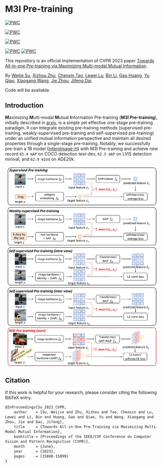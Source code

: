 # M3I Pre-training

[![PWC](https://img.shields.io/endpoint.svg?url=https://paperswithcode.com/badge/towards-all-in-one-pre-training-via/object-detection-on-coco)](https://paperswithcode.com/sota/object-detection-on-coco?p=towards-all-in-one-pre-training-via)

[![PWC](https://img.shields.io/endpoint.svg?url=https://paperswithcode.com/badge/towards-all-in-one-pre-training-via/object-detection-on-coco-minival)](https://paperswithcode.com/sota/object-detection-on-coco-minival?p=towards-all-in-one-pre-training-via)

[![PWC](https://img.shields.io/endpoint.svg?url=https://paperswithcode.com/badge/towards-all-in-one-pre-training-via/object-detection-on-lvis-v1-0-minival)](https://paperswithcode.com/sota/object-detection-on-lvis-v1-0-minival?p=towards-all-in-one-pre-training-via)

[![PWC](https://img.shields.io/endpoint.svg?url=https://paperswithcode.com/badge/towards-all-in-one-pre-training-via/semantic-segmentation-on-ade20k)](https://paperswithcode.com/sota/semantic-segmentation-on-ade20k?p=towards-all-in-one-pre-training-via) [![PWC](https://img.shields.io/endpoint.svg?url=https://paperswithcode.com/badge/towards-all-in-one-pre-training-via/image-classification-on-imagenet)](https://paperswithcode.com/sota/image-classification-on-imagenet?p=towards-all-in-one-pre-training-via)

This repository is an official implementation of CVPR 2023 paper [Towards All-in-one Pre-training via Maximizing Multi-modal Mutual Information](https://arxiv.org/abs/2211.09807).

By [Weijie Su](https://scholar.google.com/citations?user=ECDe6IIAAAAJ&hl=en), [Xizhou Zhu](https://scholar.google.com/citations?user=02RXI00AAAAJ&hl=en), [Chenxin Tao](https://scholar.google.com/citations?user=sXHFIBkAAAAJ&hl=en), [Lewei Lu](https://scholar.google.com/citations?user=zdgKJXIAAAAJ&hl=en), [Bin Li](http://staff.ustc.edu.cn/~binli/), [Gao Huang](http://www.gaohuang.net/), [Yu Qiao](https://scholar.google.com/citations?user=gFtI-8QAAAAJ&hl=en), [Xiaogang Wang](https://scholar.google.com/citations?user=-B5JgjsAAAAJ&hl=en), [Jie Zhou](https://scholar.google.com/citations?user=6a79aPwAAAAJ&hl=en), [Jifeng Dai](https://jifengdai.org/).

Code will be available.

## Introduction

**M**aximizing **M**ulti-modal **M**utual **I**nformation Pre-training (**M3I Pre-training**), initially described in [arxiv](https://arxiv.org/abs/2211.09807), is a simple yet effective one-stage pre-training paradigm. It can integrate existing pre-training methods (supervised pre-training, weakly-supervised pre-training and self-supervised pre-training) under an unified mutual information perspective and maintain all desired properties through a single-stage pre-training. Notably, we successfully pre-train a 1B model ([InternImage-H](https://arxiv.org/abs/2211.05778)) with M3I Pre-training and achieve new record `65.4 mAP` on COCO detection test-dev, `62.5 mAP` on LVIS detection minival, and `62.9 mIoU` on ADE20k.

<p align="center">
  <img src="./figs/fig1-comparison.png" alt="m3i pre-training" width="600"/>
</p>

<!-- ## Main Results

**Results of InternImage-H**

| Method          | Model         | #param | ImageNet | COCO | LVIS | ADE20k |
|:---------------:|:-------------:|:------:|:--------:|:----:|:----:|:------:|
| M3I Pre-training| InternImage-H | 1B     |          |      |      |        |

**Results of ViT-B/16** -->


## Citation

If this work is helpful for your research, please consider citing the following BibTeX entry.

```
@InProceedings{Su_2023_CVPR,
    author    = {Su, Weijie and Zhu, Xizhou and Tao, Chenxin and Lu, Lewei and Li, Bin and Huang, Gao and Qiao, Yu and Wang, Xiaogang and Zhou, Jie and Dai, Jifeng},
    title     = {Towards All-in-One Pre-Training via Maximizing Multi-Modal Mutual Information},
    booktitle = {Proceedings of the IEEE/CVF Conference on Computer Vision and Pattern Recognition (CVPR)},
    month     = {June},
    year      = {2023},
    pages     = {15888-15899}
}
```

